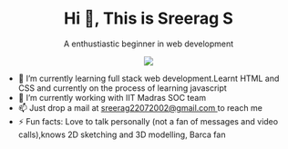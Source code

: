 <h1 align="center"> Hi 👋, This is Sreerag S </h1>
<p align="center"> A enthustiastic beginner in web development </p>
<p align="center"> <img src="https://komarev.com/ghpvc/?username=sreerag1234&label=Profile%20views&color=0e75b6&style=flat" /> </p>

<ul>
<li> 🌱 I’m currently learning full stack web development.Learnt HTML and CSS and currently on the process of learning javascript</li>
<li> 👯 I’m currently working with IIT Madras SOC team</li>
<li> 📫 Just drop a mail at <a href="mailto:sreerag22072002@gmail.com">sreerag22072002@gmail.com </a> to reach me </li>
<li> ⚡ Fun facts: Love to talk personally (not a fan of messages and video calls),knows 2D sketching and 3D modelling, Barca fan </li>

